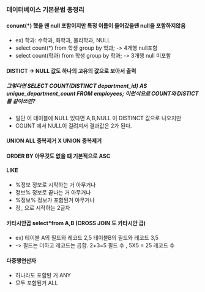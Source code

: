 ### 데이터베이스 기본문법 총정리

#### conunt(*) 했을 땐 null 포함이지만 특정 이름이 들어갔을떈 null을 포함하지않음 
- ex) 학과: 수학과, 화학과, 물리학과, NULL
- select count(*) from 학생 group by 학과; -> 4개행 null포함
- select count(학과) from 학생 group by 학과; -> 3개행 null 미포함

#### DISTICT -> NULL 값도 하나의 고유의 값으로 보아서 출력

##### 그렇다면 SELECT COUNT(DISTINCT department_id) AS unique_department_count FROM employees; 이런식으로 COUNT와 DISTICT를 같이쓰면?
- 일단 이 테이블에 NULL 있다면 A,B,NULL 이 DISTINCT 값으로 나오지만
- COUNT 에서 NULL이 걸려져서 결과값은 2가 된다.

#### UNION ALL 중복제거 X UNION 중복제거 

#### ORDER BY 아무것도 없을 떄 기본적으로 ASC

#### LIKE 
- %정보 정보로 시작하는 거 아무거나
- 정보% 정보로 끝나는 거 아무거나
- %정보% 정보가 포함된거 아무거나
- 정_  으로 시작하는 2글자 

#### 카타시안곱 select*from A,B (CROSS JOIN 도 카타시안 곱)
- ex)  테이블 A의 필드와 레코드 2,5 테이블B의 필드와 레코드 3,5
- -> 필드는 더하고 레코드는 곱함. 2+3=5 필드 수 , 5X5 = 25 레코드 수

#### 다중행연산자
- 하나라도 포함된 거 ANY
- 모두 포함된거 ALL
